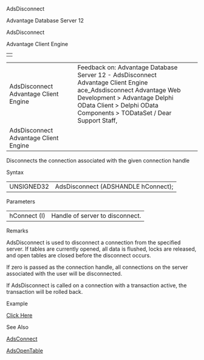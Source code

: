 AdsDisconnect




Advantage Database Server 12  

AdsDisconnect

Advantage Client Engine

|  |
| --- |
|  |

|  |  |  |  |  |
| --- | --- | --- | --- | --- |
| AdsDisconnect  Advantage Client Engine |  |  | Feedback on: Advantage Database Server 12 - AdsDisconnect Advantage Client Engine ace\_Adsdisconnect Advantage Web Development > Advantage Delphi OData Client > Delphi OData Components > TODataSet / Dear Support Staff, |  |
| AdsDisconnect  Advantage Client Engine |  |  |  |  |

Disconnects the connection associated with the given connection handle

Syntax

|  |  |
| --- | --- |
| UNSIGNED32 | AdsDisconnect (ADSHANDLE hConnect); |

Parameters

|  |  |
| --- | --- |
| hConnect (I) | Handle of server to disconnect. |

Remarks

AdsDisconnect is used to disconnect a connection from the specified server. If tables are currently opened, all data is flushed, locks are released, and open tables are closed before the disconnect occurs.

If zero is passed as the connection handle, all connections on the server associated with the user will be disconnected.

If AdsDisconnect is called on a connection with a transaction active, the transaction will be rolled back.

Example

[Click Here](ace_examples.htm#adsdisconnectexample)

See Also

[AdsConnect](ace_adsconnect.htm)

[AdsOpenTable](ace_adsopentable.htm)